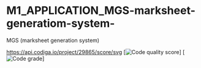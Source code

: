 # M1_APPLICATION_MGS-marksheet-generatiom-system-
MGS (marksheet generation system) 

https://api.codiga.io/project/29865/score/svg
[![Code quality score](https://api.codiga.io/project/29816/score/svg)]
[![Code grade](https://api.codiga.io/project/29816/status/svg)]
